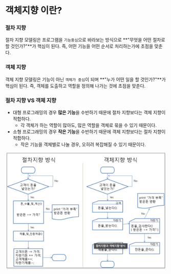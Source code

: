# 객체지향 이란?

### 절차 지향

절차 지향 모델링은 프로그램을 `기능중심`으로 바라보는 방식으로 **"무엇을 어떤 절차로 할 것인가?"**가 핵심이 된다. 즉, 어떤 기능을 어떤 순서로 처리하는가에 초점을 맞춘다.

### 객체 지향

객체 지향 모델링은 기능이 아닌 `객체가 중심`이 되며 **"누가 어떤 일을 할 것인가?"**가 핵심이 된다. 즉, 객체를 도출하고 역할을 정의해 나가는 것에 초점을 맞춘다.

### 절차 지향 VS 객체 지향

- 대형 프로그래밍의 경우 **많은 기능**을 수반하기 때문에 절차 지향보다는 객체 지향이 적합하다.
	- 각 객체가 하는 역할이 많아도, 많은 역할을 객체로 묶을 수 있기 때문이다.
- 소형 프로그래밍의 경우 **작은 기능**을 수반하기 때문에 객체 지향보다는 절차 지향이 적합하다.
	- 작은 기능을 객체별로 나눌 경우, 오히려 복잡해질 수 있기 때문이다.

![절차지향과 객체지향](./images/PP_OO.png)